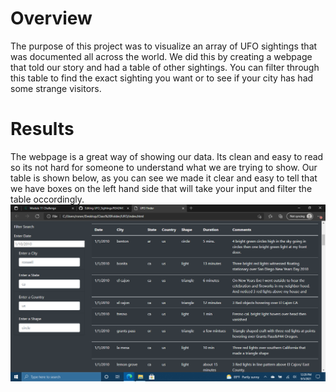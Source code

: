 # Overview

The purpose of this project was to visualize an array of UFO sightings that was documented all across the world. We did this by creating a webpage that told our story and had a table of other sightings. You can filter through this table to find the exact sighting you want or to see if your city has had some strange visitors.

# Results

The webpage is a great way of showing our data. Its clean and easy to read so its not hard for someone to understand what we are trying to show. Our table is shown below, as you can see we made it clear and easy to tell that we have boxes on the left hand side that will take your input and filter the table occordingly. ![](https://github.com/RonHolcomb/UFO_Sightings/blob/main/Screenshot%20(26).png)
